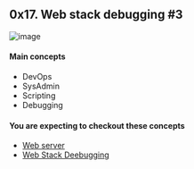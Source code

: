 ## 0x17. Web stack debugging #3
![image](https://github.com/Stellanwae/alx-system_engineering-devops/assets/99267699/8552009a-41b9-43f3-b593-f7b26683bcab)

#### Main concepts
- DevOps
- SysAdmin
- Scripting
- Debugging

#### You are expecting to checkout these concepts
- [Web server](https://intranet.alxswe.com/concepts/17)
- [Web Stack Deebugging](https://intranet.alxswe.com/concepts/68)

